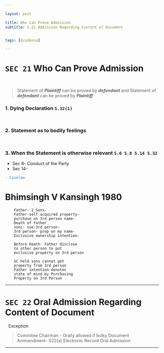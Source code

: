 ```yaml
---

layout: post

title: Who Can Prove Admission
subtitle: S.22 Admission Regarding Content of Document


tags: [Evidence]

---
```


  
  
  
# `SEC 21` Who Can Prove Admission
` `

> Statement of ***Plaintiff*** can be proved by ***defendant***
> and  Statement of ***defendant*** can be proved by ***Plaintiff***


### 1. Dying Declaration `S.32(1)`
` `
### 2. Statement as to bodily feelings
` `
### 3. When the Statement is otherwise relevant `S.6 S.8 S.14 S.32`
- Sec 8- Conduct of the Party
- Sec 14- 

``` diff
- Caselaw
```

# Bhimsingh V Kansingh 1980
    
        Father- 2 Sons- 
        Father-self acquired property-
        purchase on 3rd person name-
        Death of father
        sons- sue-3rd person-
        3rd person- prop on my name-
        Exclusive ownership intention-

        Before Death- Father disclose 
        to other person to put 
        exclusive property on 3rd person

        SC held sons cannot get
        property from 3rd person
        Father intention denotes
        state of mind by Purchasing 
        Property on 3rd Person

---

 
# `SEC 22` Oral Admission Regarding Content of Document
` `
Exception
> Commitee Chairman - Orally allowed if bulky Document
> Ammendment- S22(a) Electronic Record Oral Admission
  

---

  
  